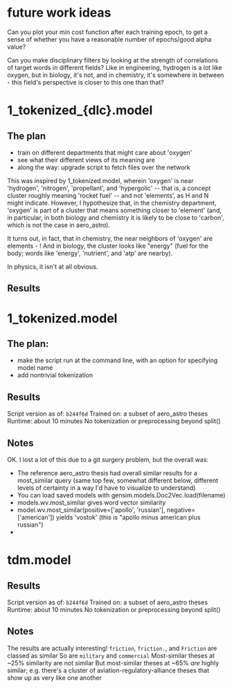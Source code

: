 # future work ideas
Can you plot your min cost function after each training epoch, to get a sense of whether you have a reasonable number of epochs/good alpha value?

Can you make disciplinary filters by looking at the strength of correlations of target words in different fields? Like in engineering, hydrogen is a lot like oxygen, but in biology, it's not, and in chemistry, it's somewhere in between - this field's perspective is closer to this one than that?

# 1_tokenized_{dlc}.model

## The plan
* train on different departments that might care about 'oxygen'
* see what their different views of its meaning are
* along the way: upgrade script to fetch files over the network

This was inspired by 1_tokenized.model, wherein 'oxygen' is near 'hydrogen', 'nitrogen', 'propellant', and 'hypergolic' -- that is, a concept cluster roughly meaning 'rocket fuel' -- and not 'elements', as H and N might indicate. However, I hypothesize that, in the chemistry department, 'oxygen' is part of a cluster that means something closer to 'element' (and, in particular, in both biology and chemistry it is likely to be close to 'carbon', which is not the case in aero_astro).

It turns out, in fact, that in chemistry, the near neighbors of 'oxygen' are elements - ! And in biology, the cluster looks like "energy" (fuel for the body; words like 'energy', 'nutrient', and 'atp' are nearby).

In physics, it isn't at all obvious.

## Results

# 1_tokenized.model

## The plan:
* make the script run at the command line, with an option for specifying model name
* add nontrivial tokenization

## Results
Script version as of: `b244f6d`
Trained on: a subset of aero_astro theses
Runtime: about 10 minutes
No tokenization or preprocessing beyond split()

## Notes
OK. I lost a lot of this due to a git surgery problem, but the overall was:

* The reference aero_astro thesis had overall similar results for a most_similar query (same top few, somewhat different below, different levels of certainty in a way I'd have to visualize to understand)
* You can load saved models with gensim.models.Doc2Vec.load(filename)
* models.wv.most_similar gives word vector similarity
* model.wv.most_similar(positive=['apollo', 'russian'], negative=['american']) yields 'vostok' (this is "apollo minus american plus russian")
*

# tdm.model

## Results
Script version as of: `b244f6d`
Trained on: a subset of aero_astro theses
Runtime: about 10 minutes
No tokenization or preprocessing beyond split()

## Notes
The results are actually interesting!
`friction`, `friction.`, and `Friction` are classed as similar
So are `military` and `commercial`
Most-similar theses at ~25% similarity are not similar
But most-similar theses at ~65% *are* highly similar; e.g. there's a cluster of aviation-regulatory-alliance theses that show up as very like one another
